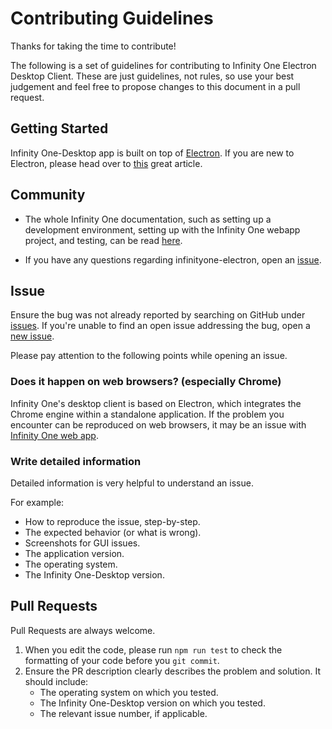 # Contributing Guidelines

Thanks for taking the time to contribute!

The following is a set of guidelines for contributing to Infinity One Electron Desktop Client. These are just guidelines, not rules, so use your best judgement and feel free to propose changes to this document in a pull request.

## Getting Started

Infinity One-Desktop app is built on top of [Electron](http://electron.atom.io/). If you are new to Electron, please head over to [this](http://jlord.us/essential-electron/) great article.

## Community

* The whole Infinity One documentation, such as setting up a development environment, setting up with the Infinity One webapp project, and testing, can be read [here](https://github.com/infinityoneframework/infinity_one).

* If you have any questions regarding infinityone-electron, open an [issue](https://github.com/infinityoneframework/infinityone-electron/issues/new/).

## Issue
Ensure the bug was not already reported by searching on GitHub under [issues](https://github.com/infinityoneframework/infinityone-electron/issues). If you're unable to find an open issue addressing the bug, open a [new issue](https://github.com/infinityoneframework/infinityone-electron/issues/new).

Please pay attention to the following points while opening an issue.

### Does it happen on web browsers? (especially Chrome)
Infinity One's desktop client is based on Electron, which integrates the Chrome engine within a standalone application.
If the problem you encounter can be reproduced on web browsers, it may be an issue with [Infinity One web app](https://github.com/infinityoneframework/infinityone).

### Write detailed information
Detailed information is very helpful to understand an issue.

For example:
* How to reproduce the issue, step-by-step.
* The expected behavior (or what is wrong).
* Screenshots for GUI issues.
* The application version.
* The operating system.
* The Infinity One-Desktop version.


## Pull Requests
Pull Requests are always welcome.

1. When you edit the code, please run `npm run test` to check the formatting of your code before you `git commit`.
2. Ensure the PR description clearly describes the problem and solution. It should include:
   * The operating system on which you tested.
   * The Infinity One-Desktop version on which you tested.
   * The relevant issue number, if applicable.
